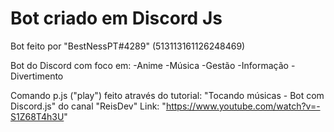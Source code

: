 # Bot criado em Discord Js

Bot feito por "BestNessPT#4289" (513113161126248469)

Bot do Discord com foco em:
-Anime
-Música
-Gestão
-Informação
-Divertimento

Comando p.js ("play") feito através do tutorial:
"Tocando músicas - Bot com Discord.js" do canal "ReisDev"
Link: "https://www.youtube.com/watch?v=-S1Z68T4h3U"
